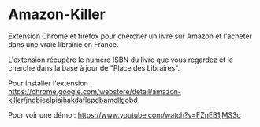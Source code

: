 Amazon-Killer
=============

Extension Chrome et firefox pour chercher un livre sur Amazon et l'acheter dans une vraie librairie en France.

L'extension récupère le numéro ISBN du livre que vous regardez et le cherche dans la base à jour de "Place des Libraires".

Pour installer l'extension : https://chrome.google.com/webstore/detail/amazon-killer/jndbieelpiaihakdaflepdbamcllgobd

Pour voir une démo : https://www.youtube.com/watch?v=FZnEB1jMS3o

